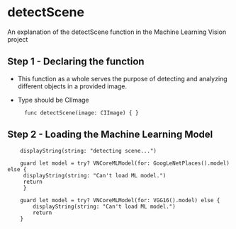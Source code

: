 # detectScene
An explanation of the detectScene function in the Machine Learning Vision project


## Step 1 - Declaring the function 
- This function as a whole serves the purpose of detecting and analyzing different objects in a provided image.
- Type should be CIImage 

        func detectScene(image: CIImage) { }
        
## Step 2 - Loading the Machine Learning Model


        displayString(string: "detecting scene...")
        
        guard let model = try? VNCoreMLModel(for: GoogLeNetPlaces().model) else {
         displayString(string: "Can't load ML model.")
         return
         }
        
        guard let model = try? VNCoreMLModel(for: VGG16().model) else {
            displayString(string: "Can't load ML model.")
            return
        }         
